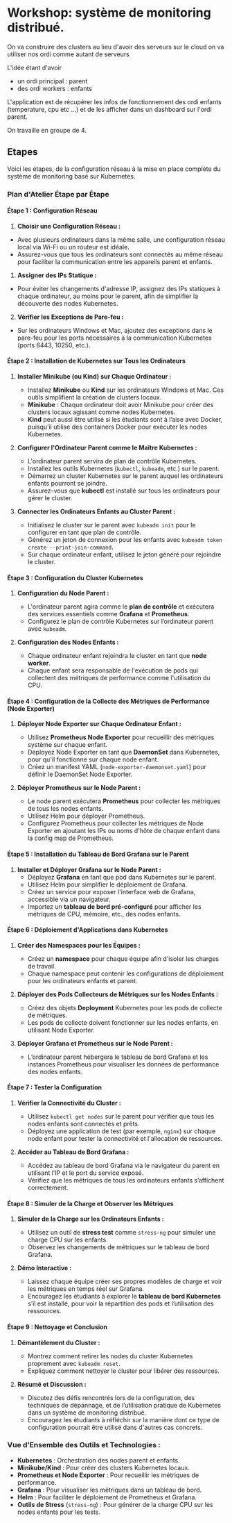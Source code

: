 # Workshop:  système de monitoring distribué.

On va construire des clusters
au lieu d'avoir des serveurs sur le cloud
on va utiliser nos ordi comme autant de serveurs

L'idée étant d'avoir

- un ordi principal : parent
- des ordi workers : enfants

L'application est de récupérer les infos de fonctionnement des ordi enfants (temperature, cpu etc ...)  et de les afficher dans un dashboard sur l'ordi parent.

On travaille en groupe de 4.

## Etapes

Voici les étapes, de la configuration réseau à la mise en place complète du système de monitoring basé sur Kubernetes.

### Plan d'Atelier Étape par Étape

#### **Étape 1 : Configuration Réseau**

1. **Choisir une Configuration Réseau :**

- Avec plusieurs ordinateurs dans la même salle, une configuration réseau local via Wi-Fi ou un routeur est idéale.
- Assurez-vous que tous les ordinateurs sont connectés au même réseau pour faciliter la communication entre les appareils parent et enfants.

1. **Assigner des IPs Statique :**

- Pour éviter les changements d'adresse IP, assignez des IPs statiques à chaque ordinateur, au moins pour le parent, afin de simplifier la découverte des nodes Kubernetes.

2. **Vérifier les Exceptions de Pare-feu :**

- Sur les ordinateurs Windows et Mac, ajoutez des exceptions dans le pare-feu pour les ports nécessaires à la communication Kubernetes (ports 6443, 10250, etc.).

#### **Étape 2 : Installation de Kubernetes sur Tous les Ordinateurs**

1. **Installer Minikube (ou Kind) sur Chaque Ordinateur :**
   - Installez **Minikube** ou **Kind** sur les ordinateurs Windows et Mac. Ces outils simplifient la création de clusters locaux.
   - **Minikube** : Chaque ordinateur doit avoir Minikube pour créer des clusters locaux agissant comme nodes Kubernetes.
   - **Kind** peut aussi être utilisé si les étudiants sont à l’aise avec Docker, puisqu’il utilise des containers Docker pour exécuter les nodes Kubernetes.

2. **Configurer l'Ordinateur Parent comme le Maître Kubernetes :**
   - L'ordinateur parent servira de plan de contrôle Kubernetes.
   - Installez les outils Kubernetes (`kubectl`, `kubeadm`, etc.) sur le parent.
   - Démarrez un cluster Kubernetes sur le parent auquel les ordinateurs enfants pourront se joindre.
   - Assurez-vous que **kubectl** est installé sur tous les ordinateurs pour gérer le cluster.

3. **Connecter les Ordinateurs Enfants au Cluster Parent :**
   - Initialisez le cluster sur le parent avec `kubeadm init` pour le configurer en tant que plan de contrôle.
   - Générez un jeton de connexion pour les enfants avec `kubeadm token create --print-join-command`.
   - Sur chaque ordinateur enfant, utilisez le jeton généré pour rejoindre le cluster.

#### **Étape 3 : Configuration du Cluster Kubernetes**

1. **Configuration du Node Parent :**
   - L'ordinateur parent agira comme le **plan de contrôle** et exécutera des services essentiels comme **Grafana** et **Prometheus**.
   - Configurez le plan de contrôle Kubernetes sur l’ordinateur parent avec `kubeadm`.

2. **Configuration des Nodes Enfants :**
   - Chaque ordinateur enfant rejoindra le cluster en tant que **node worker**.
   - Chaque enfant sera responsable de l'exécution de pods qui collectent des métriques de performance comme l'utilisation du CPU.

#### **Étape 4 : Configuration de la Collecte des Métriques de Performance (Node Exporter)**

1. **Déployer Node Exporter sur Chaque Ordinateur Enfant :**
   - Utilisez **Prometheus Node Exporter** pour recueillir des métriques système sur chaque enfant.
   - Déployez Node Exporter en tant que **DaemonSet** dans Kubernetes, pour qu'il fonctionne sur chaque node enfant.
   - Créez un manifest YAML (`node-exporter-daemonset.yaml`) pour définir le DaemonSet Node Exporter.

2. **Déployer Prometheus sur le Node Parent :**
   - Le node parent exécutera **Prometheus** pour collecter les métriques de tous les nodes enfants.
   - Utilisez Helm pour déployer Prometheus.
   - Configurez Prometheus pour collecter les métriques de Node Exporter en ajoutant les IPs ou noms d'hôte de chaque enfant dans la config map de Prometheus.

#### **Étape 5 : Installation du Tableau de Bord Grafana sur le Parent**

1. **Installer et Déployer Grafana sur le Node Parent :**
   - Déployez **Grafana** en tant que pod dans Kubernetes sur le parent.
   - Utilisez Helm pour simplifier le déploiement de Grafana.
   - Créez un service pour exposer l'interface web de Grafana, accessible via un navigateur.
   - Importez un **tableau de bord pré-configuré** pour afficher les métriques de CPU, mémoire, etc., des nodes enfants.

#### **Étape 6 : Déploiement d'Applications dans Kubernetes**

1. **Créer des Namespaces pour les Équipes :**
   - Créez un **namespace** pour chaque équipe afin d'isoler les charges de travail.
   - Chaque namespace peut contenir les configurations de déploiement pour les ordinateurs enfants et parent.

2. **Déployer des Pods Collecteurs de Métriques sur les Nodes Enfants :**
   - Créez des objets **Deployment** Kubernetes pour les pods de collecte de métriques.
   - Les pods de collecte doivent fonctionner sur les nodes enfants, en utilisant Node Exporter.

3. **Déployer Grafana et Prometheus sur le Node Parent :**
   - L’ordinateur parent hébergera le tableau de bord Grafana et les instances Prometheus pour visualiser les données de performance des nodes enfants.

#### **Étape 7 : Tester la Configuration**

1. **Vérifier la Connectivité du Cluster :**
   - Utilisez `kubectl get nodes` sur le parent pour vérifier que tous les nodes enfants sont connectés et prêts.
   - Déployez une application de test (par exemple, `nginx`) sur chaque node enfant pour tester la connectivité et l'allocation de ressources.

2. **Accéder au Tableau de Bord Grafana :**
   - Accédez au tableau de bord Grafana via le navigateur du parent en utilisant l’IP et le port du service exposé.
   - Vérifiez que les métriques de tous les ordinateurs enfants s’affichent correctement.

#### **Étape 8 : Simuler de la Charge et Observer les Métriques**

1. **Simuler de la Charge sur les Ordinateurs Enfants :**
   - Utilisez un outil de **stress test** comme `stress-ng` pour simuler une charge CPU sur les enfants.
   - Observez les changements de métriques sur le tableau de bord Grafana.

2. **Démo Interactive :**
   - Laissez chaque équipe créer ses propres modèles de charge et voir les métriques en temps réel sur Grafana.
   - Encouragez les étudiants à explorer le **tableau de bord Kubernetes** s’il est installé, pour voir la répartition des pods et l’utilisation des ressources.

#### **Étape 9 : Nettoyage et Conclusion**

1. **Démantèlement du Cluster :**
   - Montrez comment retirer les nodes du cluster Kubernetes proprement avec `kubeadm reset`.
   - Expliquez comment nettoyer le cluster pour libérer des ressources.

2. **Résumé et Discussion :**
   - Discutez des défis rencontrés lors de la configuration, des techniques de dépannage, et de l’utilisation pratique de Kubernetes dans un système de monitoring distribué.
   - Encouragez les étudiants à réfléchir sur la manière dont ce type de configuration pourrait être utilisé dans d'autres cas concrets.

### Vue d’Ensemble des Outils et Technologies :

- **Kubernetes** : Orchestration des nodes parent et enfants.
- **Minikube/Kind** : Pour créer des clusters Kubernetes locaux.
- **Prometheus et Node Exporter** : Pour recueillir les métriques de performance.
- **Grafana** : Pour visualiser les métriques dans un tableau de bord.
- **Helm** : Pour faciliter le déploiement de Prometheus et Grafana.
- **Outils de Stress** (`stress-ng`) : Pour générer de la charge CPU sur les nodes enfants pour les tests.

